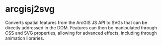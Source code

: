 # arcgisj2svg

Converts spatial features from the ArcGIS JS API to SVGs that can be directly addressed in the DOM. Features can then be manipulated through CSS and SVG properties, allowing for advanced effects, including through animation libraries.